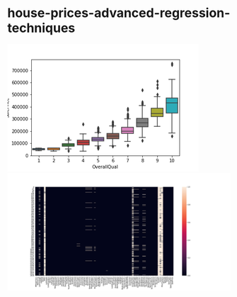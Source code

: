 # house-prices-advanced-regression-techniques

![alt text](https://github.com/adityaknegi/house-prices-advanced-regression-techniques/blob/master/house_prediction/SalePricevsOverallQual.png)
![alt text](https://github.com/adityaknegi/house-prices-advanced-regression-techniques/blob/master/house_prediction/Missing_value.png)
